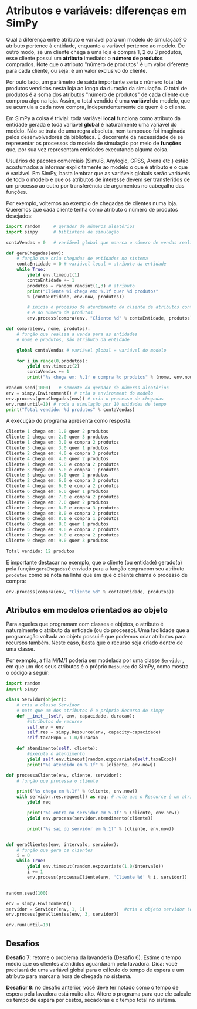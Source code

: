 # Atributos e variáveis: diferenças em SimPy

Qual a diferença entre atributo e variável para um modelo de simulação? O atributo pertence à entidade, enquanto a variável pertence ao modelo. De outro modo, se um cliente chega a uma loja e compra 1, 2 ou 3 produtos, esse cliente possui um **atributo** imediato: o **número de produtos** comprados. Note que o atributo "número de produtos" é um valor diferente para cada cliente, ou seja: é um valor exclusivo do cliente.

Por outo lado, um parâmetro de saída importante seria o número total de produtos vendidos nesta loja ao longo da duração da simulação. O total de produtos é a soma dos atributos "número de produtos" de cada cliente que comprou algo na loja. Assim, o total vendido é uma **variável** do modelo, que se acumula a cada nova compra, independentemente de quem é o cliente.

Em SimPy a coisa é trivial: toda variável **local** funciona como atributo da entidade gerada e toda variável **global** é naturalmente uma variável do modelo. Não se trata de uma regra absoluta, nem tampouco foi imaginada pelos desenvolvedores da biblioteca. É decorrente da necessidade de se representar os processos do modelo de simulação por meio de **funções** que, por sua vez representam entidades executando alguma coisa.

Usuários de pacotes comerciais \(Simul8, Anylogic, GPSS, Arena etc.\) estão acostumados a informar explicitamente ao modelo o que é atributo e o que é variável. Em SimPy, basta lembrar que as variáveis globais serão variáveis de todo o modelo e que os atributos de interesse devem ser transferidos de um processo ao outro por transferência de argumentos no cabeçalho das funções.

Por exemplo, voltemos ao exemplo de chegadas de clientes numa loja. Queremos que cada cliente tenha como atributo o número de produtos desejados:

```python
import random     # gerador de números aleatórios
import simpy      # biblioteca de simulação

contaVendas = 0   # variável global que manrca o número de vendas realizadas

def geraChegadas(env):
    # função que cria chegadas de entidades no sistema
    contaEntidade = 0 # variável local = atributo da entidade
    while True:
        yield env.timeout(1)
        contaEntidade += 1
        produtos = random.randint(1,3) # atributo
        print("Cliente %i chega em: %.1f quer %d produtos" 
        % (contaEntidade, env.now, produtos))

        # inicia o processo de atendimento do cliente de atributos contaEntidade
        # e do número de produtos
        env.process(compra(env, "Cliente %d" % contaEntidade, produtos))

def compra(env, nome, produtos):
    # função que realiza a venda para as entidades
    # nome e produtos, são atributo da entidade

    global contaVendas # variável global = variável do modelo

    for i in range(0,produtos):
        yield env.timeout(2)
        contaVendas += 1
        print("%s chega em: %.1f e compra %d produtos" % (nome, env.now, produtos))

random.seed(1000)   # semente do gerador de números aleatórios
env = simpy.Environment() # cria o environment do modelo
env.process(geraChegadas(env)) # cria o processo de chegadas
env.run(until=10) # roda a simulação por 10 unidades de tempo
print("Total vendido: %d produtos" % contaVendas)
```

A execução do programa apresenta como resposta:

```py
Cliente 1 chega em: 1.0 quer 2 produtos
Cliente 2 chega em: 2.0 quer 3 produtos
Cliente 1 chega em: 3.0 e compra 2 produtos
Cliente 3 chega em: 3.0 quer 1 produtos
Cliente 2 chega em: 4.0 e compra 3 produtos
Cliente 4 chega em: 4.0 quer 2 produtos
Cliente 1 chega em: 5.0 e compra 2 produtos
Cliente 3 chega em: 5.0 e compra 1 produtos
Cliente 5 chega em: 5.0 quer 2 produtos
Cliente 2 chega em: 6.0 e compra 3 produtos
Cliente 4 chega em: 6.0 e compra 2 produtos
Cliente 6 chega em: 6.0 quer 1 produtos
Cliente 5 chega em: 7.0 e compra 2 produtos
Cliente 7 chega em: 7.0 quer 2 produtos
Cliente 2 chega em: 8.0 e compra 3 produtos
Cliente 4 chega em: 8.0 e compra 2 produtos
Cliente 6 chega em: 8.0 e compra 1 produtos
Cliente 8 chega em: 8.0 quer 1 produtos
Cliente 5 chega em: 9.0 e compra 2 produtos
Cliente 7 chega em: 9.0 e compra 2 produtos
Cliente 9 chega em: 9.0 quer 3 produtos

Total vendido: 12 produtos
```

É importante destacar no exemplo, que o cliente \(ou entidade\) gerado(a) pela função `geraChegadas`é enviado para a função `compra`com seu atributo `produtos` como se nota na linha que em que o cliente chama o processo de compra:
```python
env.process(compra(env, "Cliente %d" % contaEntidade, produtos))
```

## Atributos em modelos orientados ao objeto

Para aqueles que programam com classes e objetos, o atributo é naturalmente o atributo da entidade \(ou do processo\). Uma facilidade que a programação voltada ao objeto possui é que podemos criar atributos para recursos também. Neste caso, basta que o recurso seja criado dentro de uma classe.

Por exemplo, a fila M\/M\/1 poderia ser modelada por uma classe `Servidor`, em que um dos seus atributos é o próprio `Resource` do SimPy, como mostra o código a seguir:

```python
import random
import simpy

class Servidor(object):
    # cria a classe Servidor
    # note que um dos atributos é o próprio Recurso do simpy
    def __init__(self, env, capacidade, duracao):
        #atributos do recurso
        self.env = env
        self.res = simpy.Resource(env, capacity=capacidade)
        self.taxaExpo = 1.0/duracao

    def atendimento(self, cliente):
        #executa o atendimento
        yield self.env.timeout(random.expovariate(self.taxaExpo))
        print("%s atendido em %.1f" % (cliente, env.now))

def processaCliente(env, cliente, servidor):
    # função que processa o cliente

    print('%s chega em %.1f' % (cliente, env.now))
    with servidor.res.request() as req: # note que o Resource é um atributo também
        yield req

        print('%s entra no servidor em %.1f' % (cliente, env.now))
        yield env.process(servidor.atendimento(cliente))

        print('%s sai do servidor em %.1f' % (cliente, env.now))


def geraClientes(env, intervalo, servidor):
    # função que gera os clientes
    i = 0
    while True:
        yield env.timeout(random.expovariate(1.0/intervalo))
        i += 1
        env.process(processaCliente(env, 'Cliente %d' % i, servidor))


random.seed(100)

env = simpy.Environment()
servidor = Servidor(env, 1, 1)               #cria o objeto servidor (que é um recurso)
env.process(geraClientes(env, 3, servidor))

env.run(until=10)
```

## Desafios

**Desafio 7**: retome o problema da lavanderia \(Desafio 6\). Estime o tempo médio que os clientes atendidos aguardaram pela lavadora. Dica: você precisará de uma variável global para o cálculo do tempo de espera e um atributo para marcar a hora de chegada no sistema.

**Desafior 8**: no desafio anterior, você deve ter notado como o tempo de espera pela lavadora está muito alto. Altere o programa para que ele calcule os tempo de espera por cestos, secadoras e o tempo total no sistema.

